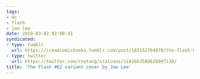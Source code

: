 ```yaml
---
tags:
- dc
- flash
- jae lee
date: 2019-03-02 02:00:41
syndicated:
- type: tumblr
  url: https://ireadcomicbooks.tumblr.com/post/183152764070/the-flash-62-variant-cover-by-jae-lee
- type: twitter
  url: https://twitter.com/roytang/statuses/1101663588626907136/
title: 'The Flash #62 variant cover by Jae Lee'
---
```


